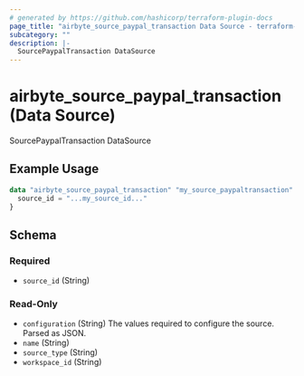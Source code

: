 ```yaml
---
# generated by https://github.com/hashicorp/terraform-plugin-docs
page_title: "airbyte_source_paypal_transaction Data Source - terraform-provider-airbyte"
subcategory: ""
description: |-
  SourcePaypalTransaction DataSource
---
```


# airbyte_source_paypal_transaction (Data Source)

SourcePaypalTransaction DataSource

## Example Usage

```terraform
data "airbyte_source_paypal_transaction" "my_source_paypaltransaction" {
  source_id = "...my_source_id..."
}
```

<!-- schema generated by tfplugindocs -->
## Schema

### Required

- `source_id` (String)

### Read-Only

- `configuration` (String) The values required to configure the source. Parsed as JSON.
- `name` (String)
- `source_type` (String)
- `workspace_id` (String)


